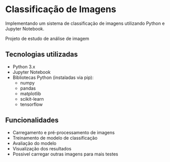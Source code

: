 # Classificação de Imagens

Implementando um sistema de classificação de imagens utilizando Python e Jupyter Notebook.

Projeto de estudo de análise de imagem

## Tecnologias utilizadas

- Python 3.x
- Jupyter Notebook
- Bibliotecas Python (instaladas via pip):
  - numpy
  - pandas
  - matplotlib
  - scikit-learn
  - tensorflow
    
## Funcionalidades

- Carregamento e pré-processamento de imagens
- Treinamento de modelo de classificação
- Avaliação do modelo
- Visualização dos resultados
- Possivel carregar outras imagens para mais testes
